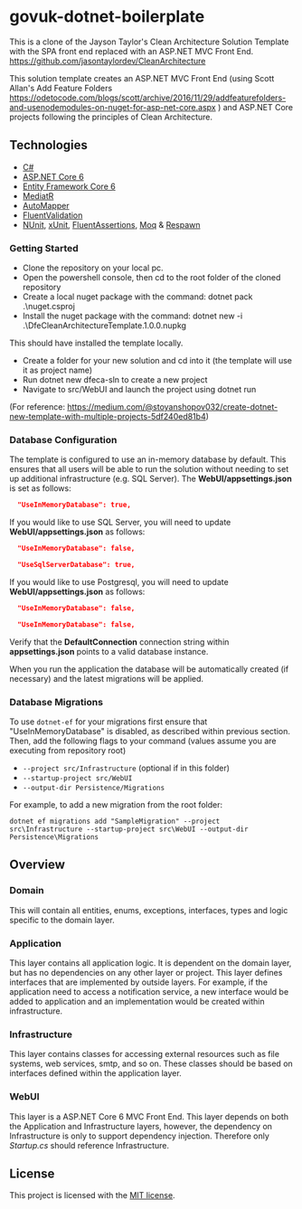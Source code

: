 # govuk-dotnet-boilerplate
This is a clone of the Jayson Taylor's Clean Architecture Solution Template with the SPA front end replaced with an ASP.NET MVC Front End.
https://github.com/jasontaylordev/CleanArchitecture

This solution template creates an ASP.NET MVC Front End (using Scott Allan's Add Feature Folders https://odetocode.com/blogs/scott/archive/2016/11/29/addfeaturefolders-and-usenodemodules-on-nuget-for-asp-net-core.aspx ) and ASP.NET Core projects following the principles of Clean Architecture. 

## Technologies

* [C#](https://docs.microsoft.com/en-us/aspnet/core/introduction-to-aspnet-core?view=aspnetcore-6.0)
* [ASP.NET Core 6](https://docs.microsoft.com/en-us/aspnet/core/introduction-to-aspnet-core?view=aspnetcore-6.0)
* [Entity Framework Core 6](https://docs.microsoft.com/en-us/ef/core/)
* [MediatR](https://github.com/jbogard/MediatR)
* [AutoMapper](https://automapper.org/)
* [FluentValidation](https://fluentvalidation.net/)
* [NUnit](https://nunit.org/), [xUnit](https://xunit.net/), [FluentAssertions](https://fluentassertions.com/), [Moq](https://github.com/moq) & [Respawn](https://github.com/jbogard/Respawn)

### Getting Started
* Clone the repository on your local pc.
* Open the powershell console, then cd to the root folder of the cloned repository 
* Create a local nuget package with the command: dotnet pack .\nuget.csproj
* Install the nuget package with the command: dotnet new -i .\DfeCleanArchitectureTemplate.1.0.0.nupkg

This should have installed the template locally.

* Create a folder for your new solution and cd into it (the template will use it as project name)
* Run dotnet new dfeca-sln to create a new project
* Navigate to src/WebUI and launch the project using dotnet run

(For reference: https://medium.com/@stoyanshopov032/create-dotnet-new-template-with-multiple-projects-5df240ed81b4)

### Database Configuration

The template is configured to use an in-memory database by default. This ensures that all users will be able to run the solution without needing to set up additional infrastructure (e.g. SQL Server). The **WebUI/appsettings.json** is set as follows:

```json
  "UseInMemoryDatabase": true,
```

If you would like to use SQL Server, you will need to update **WebUI/appsettings.json** as follows:

```json
  "UseInMemoryDatabase": false,
```
```json
  "UseSqlServerDatabase": true,
```

If you would like to use Postgresql, you will need to update **WebUI/appsettings.json** as follows:

```json
  "UseInMemoryDatabase": false,
```
```json
  "UseInMemoryDatabase": false,
```

Verify that the **DefaultConnection** connection string within **appsettings.json** points to a valid database instance. 

When you run the application the database will be automatically created (if necessary) and the latest migrations will be applied.

### Database Migrations

To use `dotnet-ef` for your migrations first ensure that "UseInMemoryDatabase" is disabled, as described within previous section.
Then, add the following flags to your command (values assume you are executing from repository root)

* `--project src/Infrastructure` (optional if in this folder)
* `--startup-project src/WebUI`
* `--output-dir Persistence/Migrations`

For example, to add a new migration from the root folder:

 `dotnet ef migrations add "SampleMigration" --project src\Infrastructure --startup-project src\WebUI --output-dir Persistence\Migrations`

## Overview

### Domain

This will contain all entities, enums, exceptions, interfaces, types and logic specific to the domain layer.

### Application

This layer contains all application logic. It is dependent on the domain layer, but has no dependencies on any other layer or project. This layer defines interfaces that are implemented by outside layers. For example, if the application need to access a notification service, a new interface would be added to application and an implementation would be created within infrastructure.

### Infrastructure

This layer contains classes for accessing external resources such as file systems, web services, smtp, and so on. These classes should be based on interfaces defined within the application layer.

### WebUI

This layer is a ASP.NET Core 6 MVC Front End. This layer depends on both the Application and Infrastructure layers, however, the dependency on Infrastructure is only to support dependency injection. Therefore only *Startup.cs* should reference Infrastructure.

## License

This project is licensed with the [MIT license](LICENSE).